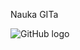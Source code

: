 Nauka GITa

![GitHub logo](https://i0.wp.com/www.supportdriven.com/wp-content/uploads/2017/10/github-logo.png?ssl=1)
